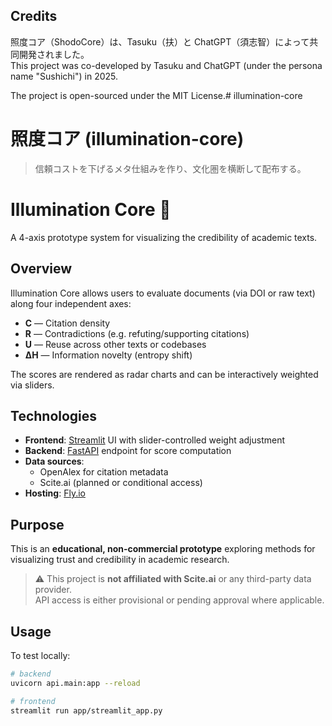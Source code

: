 ## Credits

照度コア（ShodoCore）は、Tasuku（扶）と ChatGPT（須志智）によって共同開発されました。  
This project was co-developed by Tasuku and ChatGPT (under the persona name "Sushichi") in 2025.

The project is open-sourced under the MIT License.# illumination-core

# 照度コア (illumination-core)

> 信頼コストを下げるメタ仕組みを作り、文化圏を横断して配布する。

# Illumination Core 🔦

A 4-axis prototype system for visualizing the credibility of academic texts.

## Overview

Illumination Core allows users to evaluate documents (via DOI or raw text) along four independent axes:

- **C** — Citation density  
- **R** — Contradictions (e.g. refuting/supporting citations)  
- **U** — Reuse across other texts or codebases  
- **ΔH** — Information novelty (entropy shift)

The scores are rendered as radar charts and can be interactively weighted via sliders.

## Technologies

- **Frontend**: [Streamlit](https://streamlit.io/) UI with slider-controlled weight adjustment  
- **Backend**: [FastAPI](https://fastapi.tiangolo.com/) endpoint for score computation  
- **Data sources**:  
  - OpenAlex for citation metadata  
  - Scite.ai (planned or conditional access)
- **Hosting**: [Fly.io](https://fly.io/)

## Purpose

This is an **educational, non-commercial prototype** exploring methods for visualizing trust and credibility in academic research.

> ⚠ This project is **not affiliated with Scite.ai** or any third-party data provider.  
> API access is either provisional or pending approval where applicable.

## Usage

To test locally:

```bash
# backend
uvicorn api.main:app --reload

# frontend
streamlit run app/streamlit_app.py
